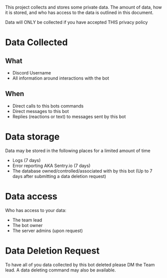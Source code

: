 This project collects and stores some private data. The amount of data, how it is stored, and who
has access to the data is outlined in this document.

Data will ONLY be collected if you have accepted THIS privacy policy

# Data Collected

## What
* Discord Username
* All information around interactions with the bot


## When
* Direct calls to this bots commands
* Direct messages to this bot
* Replies (reactions or text) to messages sent by this bot

# Data storage

Data may be stored in the following places for a limited amount of time

* Logs (7 days)
* Error reporting AKA Sentry.io (7 days)
* The database owned/controlled/associated with by this bot (Up to 7 days after submitting a data
  deletion request)

# Data access

Who has access to your data:

* The team lead
* The bot owner
* The server admins (upon request)

# Data Deletion Request

To have all of you data collected by this bot deleted please DM the Team lead. A data deleting
command may also be available.
